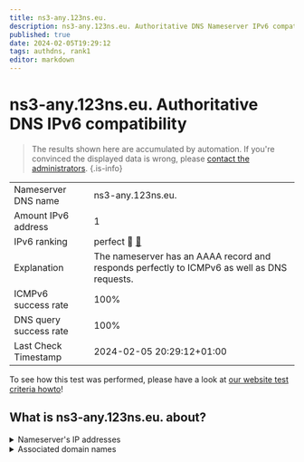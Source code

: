 ```yaml
---
title: ns3-any.123ns.eu.
description: ns3-any.123ns.eu. Authoritative DNS Nameserver IPv6 compatibility
published: true
date: 2024-02-05T19:29:12
tags: authdns, rank1
editor: markdown
---
```


# ns3-any.123ns.eu. Authoritative DNS IPv6 compatibility

> The results shown here are accumulated by automation. If you're convinced the displayed data is wrong, please [contact the administrators](/howto/chat). 
{.is-info}




|   |   |
| - | - |
| Nameserver DNS name | ns3-any.123ns.eu.
| Amount IPv6 address | 1
| IPv6 ranking | perfect :1st_place_medal: [🔗](/howto/ranking) |
| Explanation | The nameserver has an AAAA record and responds perfectly to ICMPv6 as well as DNS requests. |
| ICMPv6 success rate | 100%|
| DNS query success rate | 100% |
| Last Check Timestamp | 2024-02-05 20:29:12+01:00 |

To see how this test was performed, please have a look at [our website test criteria howto](/howto/testcriteria/authdns)!


## What is ns3-any.123ns.eu. about?




<details>
<summary>Nameserver's IP addresses</summary>

2001:67c:1bc::116

</details>



<details>
<summary>Associated domain names</summary>

www.bmj.de

www.bundesbank.de

www.bundesrat.de

</details>

